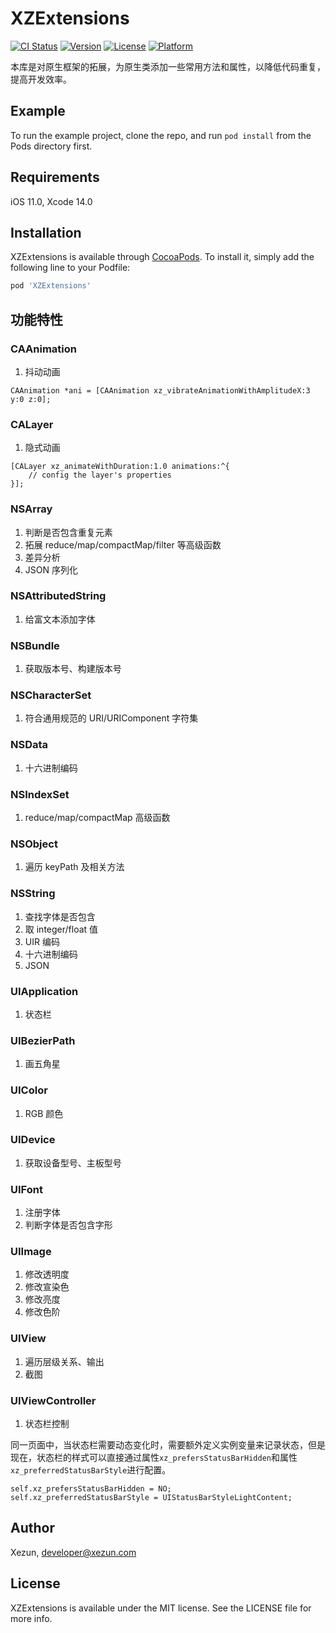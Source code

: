 # XZExtensions

[![CI Status](https://img.shields.io/badge/Build-pass-brightgreen.svg)](https://cocoapods.org/pods/XZExtensions)
[![Version](https://img.shields.io/cocoapods/v/XZExtensions.svg?style=flat)](https://cocoapods.org/pods/XZExtensions)
[![License](https://img.shields.io/cocoapods/l/XZExtensions.svg?style=flat)](https://cocoapods.org/pods/XZExtensions)
[![Platform](https://img.shields.io/cocoapods/p/XZExtensions.svg?style=flat)](https://cocoapods.org/pods/XZExtensions)

本库是对原生框架的拓展，为原生类添加一些常用方法和属性，以降低代码重复，提高开发效率。

## Example

To run the example project, clone the repo, and run `pod install` from the Pods directory first.

## Requirements

iOS 11.0, Xcode 14.0

## Installation

XZExtensions is available through [CocoaPods](https://cocoapods.org). To install it, simply add the following line to your Podfile:

```ruby
pod 'XZExtensions'
```

## 功能特性

### CAAnimation

1. 抖动动画

```objc
CAAnimation *ani = [CAAnimation xz_vibrateAnimationWithAmplitudeX:3 y:0 z:0];
```

### CALayer

1. 隐式动画

```objc
[CALayer xz_animateWithDuration:1.0 animations:^{
    // config the layer's properties
}];
```

### NSArray

1. 判断是否包含重复元素
2. 拓展 reduce/map/compactMap/filter 等高级函数
3. 差异分析
4. JSON 序列化

### NSAttributedString

1. 给富文本添加字体

### NSBundle

1. 获取版本号、构建版本号

### NSCharacterSet

1. 符合通用规范的 URI/URIComponent 字符集

### NSData

1. 十六进制编码

### NSIndexSet

1. reduce/map/compactMap 高级函数

### NSObject

1. 遍历 keyPath 及相关方法


### NSString

1. 查找字体是否包含
2. 取 integer/float 值
4. UIR 编码
6. 十六进制编码
7. JSON


### UIApplication

1. 状态栏


### UIBezierPath

1. 画五角星


### UIColor

1. RGB 颜色

### UIDevice

1. 获取设备型号、主板型号

### UIFont

1. 注册字体
2. 判断字体是否包含字形

### UIImage

1. 修改透明度
2. 修改宣染色
3. 修改亮度
4. 修改色阶

### UIView

1. 遍历层级关系、输出
2. 截图

### UIViewController

1. 状态栏控制

同一页面中，当状态栏需要动态变化时，需要额外定义实例变量来记录状态，但是现在，状态栏的样式可以直接通过属性`xz_prefersStatusBarHidden`和属性`xz_preferredStatusBarStyle`进行配置。

```objc
self.xz_prefersStatusBarHidden = NO;
self.xz_preferredStatusBarStyle = UIStatusBarStyleLightContent;
```




## Author

Xezun, developer@xezun.com

## License

XZExtensions is available under the MIT license. See the LICENSE file for more info.
